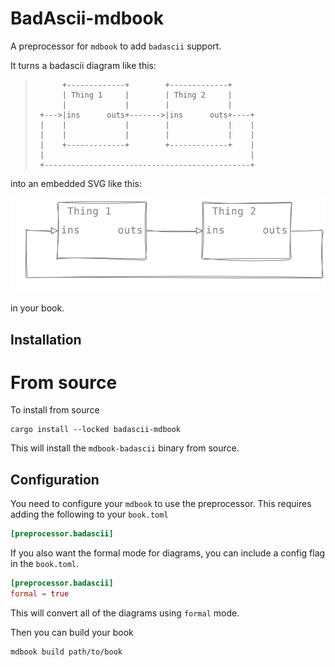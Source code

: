 # BadAscii-mdbook

A preprocessor for `mdbook` to add `badascii` support.

It turns a badascii diagram like this:

>```badascii
>       +-------------+        +-------------+
>       | Thing 1     |        | Thing 2     |
>       |             |        |             |
>  +--->|ins      outs+------->|ins      outs+----+
>  |    |             |        |             |    |
>  |    |             |        |             |    |
>  |    +-------------+        +-------------+    |
>  |                                              |
>  +----------------------------------------------+
>```

into an embedded SVG like this:

![SVG of diagram](https://raw.githubusercontent.com/samitbasu/badascii/refs/heads/main/badascii/example.svg)


in your book.

## Installation

# From source

To install from source

```shell
cargo install --locked badascii-mdbook
```
This will install the `mdbook-badascii` binary from source.

## Configuration

You need to configure your `mdbook` to use the preprocessor.  This 
requires adding the following to your `book.toml`

```toml
[preprocessor.badascii]
```

If you also want the formal mode for diagrams, you can include a config
flag in the `book.toml`.

```toml
[preprocessor.badascii]
formal = true
```

This will convert all of the diagrams using `formal` mode.

Then you can build your book

```shell
mdbook build path/to/book
```
